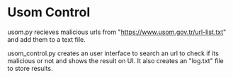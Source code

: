 # Usom Control

usom.py recieves malicious urls from "https://www.usom.gov.tr/url-list.txt" and add them to a text file.

usom_control.py creates an user interface to search an url to check if its malicious or not and shows the result on UI. It also creates an "log.txt" file to store results.
